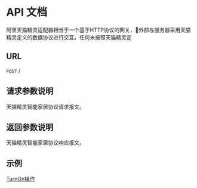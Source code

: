 # API 文档

阿里天猫精灵适配器相当于一个基于HTTP协议的网关，外部与服务器采用天猫精灵定义的数据协议进行交互。任何未按照天猫精灵定

## URL

`POST` /

## 请求参数说明

天猫精灵智能家居协议请求报文。

## 返回参数说明

天猫精灵智能家居协议响应报文。

## 示例

[TurnOn操作](02.01-TurnOn)
